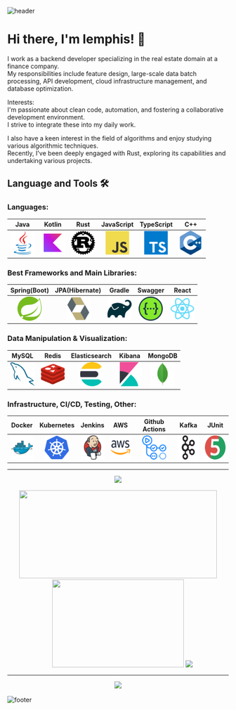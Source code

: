 ![header](https://capsule-render.vercel.app/api?type=waving&height=200&fontAlign=80&fontAlignY=40&color=timeGradient&section=header)

# Hi there, I'm lemphis! 👋

I work as a backend developer specializing in the real estate domain at a finance company.  
My responsibilities include feature design, large-scale data batch processing, API development, cloud infrastructure management, and database optimization.

Interests:  
I'm passionate about clean code, automation, and fostering a collaborative development environment.  
I strive to integrate these into my daily work.

I also have a keen interest in the field of algorithms and enjoy studying various algorithmic techniques.  
Recently, I've been deeply engaged with Rust, exploring its capabilities and undertaking various projects.

## Language and Tools 🛠

### Languages:

|                                                                  Java                                                                   |                                                                      Kotlin                                                                      |                                                                  Rust                                                                   |                                                                           JavaScript                                                                            |                                                                           TypeScript                                                                            |                                                                       C++                                                                       |
| :-------------------------------------------------------------------------------------------------------------------------------------: | :----------------------------------------------------------------------------------------------------------------------------------------------: | :-------------------------------------------------------------------------------------------------------------------------------------: | :-------------------------------------------------------------------------------------------------------------------------------------------------------------: | :-------------------------------------------------------------------------------------------------------------------------------------------------------------: | :---------------------------------------------------------------------------------------------------------------------------------------------: |
| <img src="https://github.com/devicons/devicon/blob/master/icons/java/java-original.svg" title="Java" alt="Java" width="55" height="55"> | <img src="https://github.com/devicons/devicon/blob/master/icons/kotlin/kotlin-original.svg" title="Kotlin"  alt="Kotlin" width="55" height="55"> | <img src="https://github.com/devicons/devicon/blob/master/icons/rust/rust-original.svg" title="Rust" alt="Rust" width="55" height="55"> | <img src="https://github.com/devicons/devicon/blob/master/icons/javascript/javascript-original.svg" title="JavaScript" alt="JavaScript" width="55" height="55"> | <img src="https://github.com/devicons/devicon/blob/master/icons/typescript/typescript-original.svg" title="TypeScript" alt="TypeScript" width="55" height="55"> | <img src="https://github.com/devicons/devicon/blob/master/icons/cplusplus/cplusplus-original.svg" title="C++" alt="C++" width="55" height="55"> |


### Best Frameworks and Main Libraries:

|                                                                        Spring(Boot)                                                                         |                                                                             JPA(Hibernate)                                                                             |                                                                     Gradle                                                                      |                                                                       Swagger                                                                       |                                                                    React                                                                    |
| :---------------------------------------------------------------------------------------------------------------------------------------------------------: | :--------------------------------------------------------------------------------------------------------------------------------------------------------------------: | :---------------------------------------------------------------------------------------------------------------------------------------------: | :-------------------------------------------------------------------------------------------------------------------------------------------------: | :-----------------------------------------------------------------------------------------------------------------------------------------: |
| <img src="https://github.com/devicons/devicon/blob/master/icons/spring/spring-original.svg" title="Spring(Boot)" alt="Spring(Boot)" width="55" height="55"> | <img src="https://github.com/devicons/devicon/blob/master/icons/hibernate/hibernate-original.svg" title="JPA(Hibernate)"  alt="JPA(Hibernate)" width="55" height="55"> | <img src="https://github.com/devicons/devicon/blob/master/icons/gradle/gradle-original.svg" title="Gradle" alt="Gradle" width="55" height="55"> | <img src="https://github.com/devicons/devicon/blob/master/icons/swagger/swagger-original.svg" title="Swagger" alt="Swagger" width="55" height="55"> | <img src="https://github.com/devicons/devicon/blob/master/icons/react/react-original.svg" title="React" alt="React" width="55" height="55"> |

### Data Manipulation & Visualization:

|                                                                    MySQL                                                                    |                                                                    Redis                                                                     |                                                                                Elasticsearch                                                                                |                                                                     Kibana                                                                      |                                                                       MongoDB                                                                       |
| :-----------------------------------------------------------------------------------------------------------------------------------------: | :------------------------------------------------------------------------------------------------------------------------------------------: | :-------------------------------------------------------------------------------------------------------------------------------------------------------------------------: | :---------------------------------------------------------------------------------------------------------------------------------------------: | :-------------------------------------------------------------------------------------------------------------------------------------------------: |
| <img src="https://github.com/devicons/devicon/blob/master/icons/mysql/mysql-original.svg" title="MySQL" alt="MySQL" width="55" height="55"> | <img src="https://github.com/devicons/devicon/blob/master/icons/redis/redis-original.svg" title="Redis"  alt="Redis" width="55" height="55"> | <img src="https://github.com/devicons/devicon/blob/master/icons/elasticsearch/elasticsearch-original.svg" title="Elasticsearch" alt="Elasticsearch" width="55" height="55"> | <img src="https://github.com/devicons/devicon/blob/master/icons/kibana/kibana-original.svg" title="Kibana" alt="Kibana" width="55" height="55"> | <img src="https://github.com/devicons/devicon/blob/master/icons/mongodb/mongodb-original.svg" title="MongoDB" alt="MongoDB" width="55" height="55"> |

### Infrastructure, CI/CD, Testing, Other:

|                                                                     Docker                                                                      |                                                                            Kubernetes                                                                            |                                                                       Jenkins                                                                       |                                                                                   AWS                                                                                    |                                                                                Github Actions                                                                                 |                                                                          Kafka                                                                          |                                                                    JUnit                                                                    |
| :---------------------------------------------------------------------------------------------------------------------------------------------: | :--------------------------------------------------------------------------------------------------------------------------------------------------------------: | :-------------------------------------------------------------------------------------------------------------------------------------------------: | :----------------------------------------------------------------------------------------------------------------------------------------------------------------------: | :---------------------------------------------------------------------------------------------------------------------------------------------------------------------------: | :-----------------------------------------------------------------------------------------------------------------------------------------------------: | :-----------------------------------------------------------------------------------------------------------------------------------------: |
| <img src="https://github.com/devicons/devicon/blob/master/icons/docker/docker-original.svg" title="Docker" alt="Docker" width="55" height="55"> | <img src="https://github.com/devicons/devicon/blob/master/icons/kubernetes/kubernetes-original.svg" title="Kubernetes"  alt="Kubernetes" width="55" height="55"> | <img src="https://github.com/devicons/devicon/blob/master/icons/jenkins/jenkins-original.svg" title="Jenkins" alt="Jenkins" width="55" height="55"> | <img src="https://github.com/devicons/devicon/blob/master/icons/amazonwebservices/amazonwebservices-original-wordmark.svg" title="AWS" alt="AWS" width="55" height="55"> | <img src="https://github.com/devicons/devicon/blob/master/icons/githubactions/githubactions-original.svg" title="Github Actions" alt="Github Actions" width="55" height="55"> | <img src="https://github.com/devicons/devicon/blob/master/icons/apachekafka/apachekafka-original.svg" title="Kafka" alt="Kafka" width="55" height="55"> | <img src="https://github.com/devicons/devicon/blob/master/icons/junit/junit-original.svg" title="JUnit" alt="JUnit" width="55" height="55"> |

---

<p align="center">
    <img src="http://mazassumnida.wtf/api/v2/generate_badge?boj=wogh6475" />
</p>
<p align="center">
    <img src="https://github-readme-stats.vercel.app/api?username=lemphis&count_private=true&show_icons=true&theme=onedark" width="450" height="200" />
    <img src="https://github-readme-stats.vercel.app/api/top-langs?username=lemphis&langs_count=8&layout=compact&count_private=true&theme=onedark" width="300" height="200" style="margin-left: 20px; />
</p>
<p align="center">
    <img src="https://streak-stats.demolab.com?user=lemphis&theme=onedark&card_height=200" />
</o>

---

<p align="center">
    <img src="https://hits.seeyoufarm.com/api/count/incr/badge.svg?url=https%3A%2F%2Fgithub.com%2Flemphis&count_bg=%239EA0A0&title_bg=%23A9C743&icon=github.svg&icon_color=%23E7E7E7&title=visited&edge_flat=false" />
</p>

![footer](https://capsule-render.vercel.app/api?type=waving&height=200&fontAlign=80&fontAlignY=40&color=timeGradient&section=footer)
